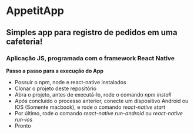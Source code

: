 # AppetitApp

## Simples app para registro de pedidos em uma cafeteria!

### Aplicação JS, programada com o framework React Native

**Passo a passo para a execução do App**
* Possuir o npm, node e react-native instalados
* Clonar o projeto deste repositório
* Abra o projeto, antes de executá-lo, rode o comando _npm install_
* Após concluído o processo anterior, conecte um dispositivo Android ou IOS (Somente macbook), e rode o comando _react-native start_
* Por último, rode o comando _react-native run-android_ ou _react-native run-ios_
* Pronto
